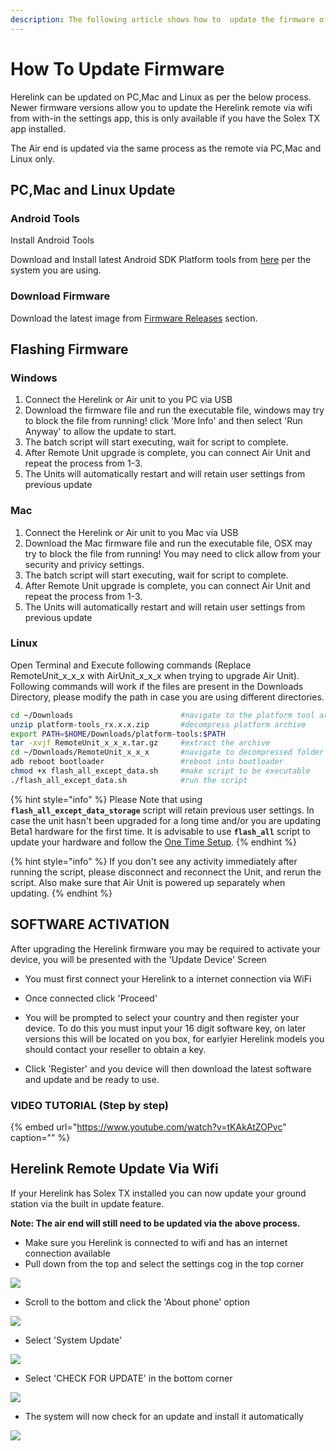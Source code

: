 ```yaml
---
description: The following article shows how to  update the firmware of Herelink Units
---
```


# How To Update Firmware

Herelink can be updated on PC,Mac and Linux as per the below process. Newer firmware versions allow you to update the Herelink remote via wifi from with-in the settings app, this is only available if you have the Solex TX app installed. 

The Air end is updated via the same process as the remote via PC,Mac and Linux only.  

## PC,Mac and Linux Update 

### Android Tools

Install Android Tools

Download and Install latest Android SDK Platform tools from [here](https://developer.android.com/studio/releases/platform-tools) per the system you are using.

### Download Firmware

Download the latest image from [Firmware Releases](firmware-releases.md) section.

## Flashing Firmware

### Windows

1. Connect the Herelink or Air unit to you PC via USB
2. Download the firmware file and run the executable file, windows may try to block the file from running!  click 'More Info' and then select 'Run Anyway' to allow the update to start. 
3. The batch script will start executing, wait for script to complete.
4. After Remote Unit upgrade is complete, you can connect Air Unit and repeat the process from 1-3.
5. The Units will automatically restart and will retain user settings from previous update

### Mac

1. Connect the Herelink or Air unit to you Mac via USB
2. Download the Mac firmware file and run the executable file, OSX may try to block the file from running! You may need to click allow  from your security and privicy settings. 
3. The batch script will start executing, wait for script to complete.
4. After Remote Unit upgrade is complete, you can connect Air Unit and repeat the process from 1-3.
5. The Units will automatically restart and will retain user settings from previous update


### Linux

Open Terminal and Execute following commands \(Replace RemoteUnit\_x\_x\_x with AirUnit\_x\_x\_x when trying to upgrade Air Unit\). Following commands will work if the files are present in the Downloads Directory, please modify the path in case you are using different directories.

```bash
cd ~/Downloads                        #navigate to the platform tool archive
unzip platform-tools_rx.x.x.zip       #decompress platform archive
export PATH=$HOME/Downloads/platform-tools:$PATH
tar -xvjf RemoteUnit_x_x_x.tar.gz     #extract the archive
cd ~/Downloads/RemoteUnit_x_x_x       #navigate to decompressed folder
adb reboot bootloader                 #reboot into bootloader
chmod +x flash_all_except_data.sh     #make script to be executable
./flash_all_except_data.sh            #run the script
```

{% hint style="info" %}
Please Note that using **`flash_all_except_data_storage`** script will retain previous user settings. In case the unit hasn't been upgraded for a long time and/or you are updating Beta1 hardware for the first time. It is advisable to use **`flash_all`** script to update your hardware and follow the [One Time Setup](one-time-setup.md).
{% endhint %}

{% hint style="info" %}
If you don't see any activity immediately after running the script, please disconnect and reconnect the Unit, and rerun the script. Also make sure that Air Unit is powered up separately when updating.
{% endhint %}


## SOFTWARE ACTIVATION

After upgrading the Herelink firmware you may be required to activate your device, you will be presented with the 'Update Device' Screen

* You must first connect your Herelink to a internet connection via WiFi

* Once connected click 'Proceed'

* You will be prompted to select your country and then register your device. To do this you must input your 16 digit software key, on later versions this will be located on you box, for earlyier Herelink models you should contact your reseller to obtain a key. 

* Click 'Register' and you device will then download the latest software and update and be ready to use. 



### VIDEO TUTORIAL \(Step by step\)

{% embed url="https://www.youtube.com/watch?v=tKAkAtZOPvc" caption="" %}



## Herelink Remote Update Via Wifi

If your Herelink has Solex TX installed you can now update your ground station via the built in update feature. 

**Note: The air end will still need to be updated via the above process.** 

* Make sure you Herelink is connected to wifi and has an internet connection available
* Pull down from the top and select the settings cog in the top corner 

![](../.gitbook/assets/settings-1.jpg)

* Scroll to the bottom and click the 'About phone' option

![](../.gitbook/assets/settings.jpg)

* Select 'System Update' 

![](../.gitbook/assets/system-update.jpg)

* Select 'CHECK FOR UPDATE' in the bottom corner 

![](../.gitbook/assets/update.jpg)

* The system will now check for an update and install it automatically

![](../.gitbook/assets/updating.png)



 

